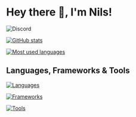 # Hey there 👋, I'm Nils!

![Discord](https://img.shields.io/badge/Discord-rebux777-blueviolet)

[![GitHub stats](https://github-readme-stats.vercel.app/api?username=7rebux&theme=ayu-mirage&show_icons=true&include_all_commits=false)](https://github.com/anuraghazra/github-readme-stats)

[![Most used languages](https://github-readme-stats.vercel.app/api/top-langs/?username=7rebux&theme=ayu-mirage&layout=compact)](https://github.com/anuraghazra/github-readme-stats)

## Languages, Frameworks & Tools

[![Languages](https://skillicons.dev/icons?i=java,kotlin,python,mysql,c,ts,js,html,css,sass)](https://skillicons.dev)

[![Frameworks](https://skillicons.dev/icons?i=nodejs,webpack,react,electron,flask)](https://skillicons.dev)

[![Tools](https://skillicons.dev/icons?i=linux,idea,eclipse,vscode,figma,git)](https://skillicons.dev)
